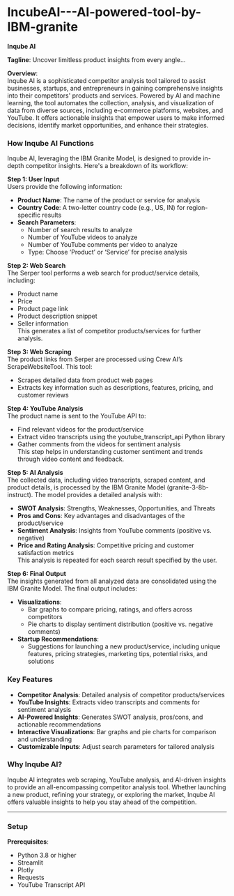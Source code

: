 # IncubeAI---AI-powered-tool-by-IBM-granite
**Inqube AI**  

**Tagline**: Uncover limitless product insights from every angle...  

**Overview**:  
Inqube AI is a sophisticated competitor analysis tool tailored to assist businesses, startups, and entrepreneurs in gaining comprehensive insights into their competitors' products and services. Powered by AI and machine learning, the tool automates the collection, analysis, and visualization of data from diverse sources, including e-commerce platforms, websites, and YouTube. It offers actionable insights that empower users to make informed decisions, identify market opportunities, and enhance their strategies.

### **How Inqube AI Functions**  
Inqube AI, leveraging the IBM Granite Model, is designed to provide in-depth competitor insights. Here's a breakdown of its workflow:  

**Step 1: User Input**  
Users provide the following information:  

- **Product Name**: The name of the product or service for analysis  
- **Country Code**: A two-letter country code (e.g., US, IN) for region-specific results  
- **Search Parameters**:  
  - Number of search results to analyze  
  - Number of YouTube videos to analyze  
  - Number of YouTube comments per video to analyze  
  - Type: Choose ‘Product’ or ‘Service’ for precise analysis  

**Step 2: Web Search**  
The Serper tool performs a web search for product/service details, including:  

- Product name  
- Price  
- Product page link  
- Product description snippet  
- Seller information  
This generates a list of competitor products/services for further analysis.  

**Step 3: Web Scraping**  
The product links from Serper are processed using Crew AI’s ScrapeWebsiteTool. This tool:  

- Scrapes detailed data from product web pages  
- Extracts key information such as descriptions, features, pricing, and customer reviews  

**Step 4: YouTube Analysis**  
The product name is sent to the YouTube API to:  

- Find relevant videos for the product/service  
- Extract video transcripts using the youtube_transcript_api Python library  
- Gather comments from the videos for sentiment analysis  
This step helps in understanding customer sentiment and trends through video content and feedback.  

**Step 5: AI Analysis**  
The collected data, including video transcripts, scraped content, and product details, is processed by the IBM Granite Model (granite-3-8b-instruct). The model provides a detailed analysis with:  

- **SWOT Analysis**: Strengths, Weaknesses, Opportunities, and Threats  
- **Pros and Cons**: Key advantages and disadvantages of the product/service  
- **Sentiment Analysis**: Insights from YouTube comments (positive vs. negative)  
- **Price and Rating Analysis**: Competitive pricing and customer satisfaction metrics  
This analysis is repeated for each search result specified by the user.  

**Step 6: Final Output**  
The insights generated from all analyzed data are consolidated using the IBM Granite Model. The final output includes:  

- **Visualizations**:  
  - Bar graphs to compare pricing, ratings, and offers across competitors  
  - Pie charts to display sentiment distribution (positive vs. negative comments)  
- **Startup Recommendations**:  
  - Suggestions for launching a new product/service, including unique features, pricing strategies, marketing tips, potential risks, and solutions  

### **Key Features**  

- **Competitor Analysis**: Detailed analysis of competitor products/services  
- **YouTube Insights**: Extracts video transcripts and comments for sentiment analysis  
- **AI-Powered Insights**: Generates SWOT analysis, pros/cons, and actionable recommendations  
- **Interactive Visualizations**: Bar graphs and pie charts for comparison and understanding  
- **Customizable Inputs**: Adjust search parameters for tailored analysis  

### **Why Inqube AI?**  
Inqube AI integrates web scraping, YouTube analysis, and AI-driven insights to provide an all-encompassing competitor analysis tool. Whether launching a new product, refining your strategy, or exploring the market, Inqube AI offers valuable insights to help you stay ahead of the competition.

---

### **Setup**  
**Prerequisites**:  
- Python 3.8 or higher  
- Streamlit  
- Plotly  
- Requests  
- YouTube Transcript API
